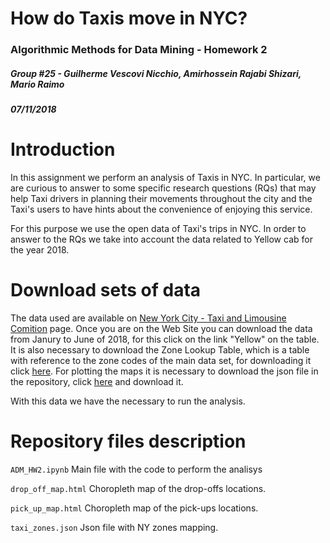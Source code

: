 # How do Taxis move in NYC?
### Algorithmic Methods for Data Mining - Homework 2
##### Group #25 - Guilherme Vescovi Nicchio, Amirhossein Rajabi Shizari, Mario Raimo
##### 07/11/2018

Introduction
======
In this assignment we perform an analysis of Taxis in NYC. In particular, we are curious to answer to some specific research questions (RQs) that may help Taxi drivers in planning their movements throughout the city and the Taxi's users to have hints about the convenience of enjoying this service.

For this purpose we use the open data of Taxi's trips in NYC. In order to answer to the RQs we take into account the data related to Yellow cab for the year 2018.

Download sets of data
======
The data used are available on [New York City - Taxi and Limousine Comition](http://www.nyc.gov/html/tlc/html/about/trip_record_data.shtml) page. Once you are on the Web Site you can download the data from Janury to June of 2018, for this click on the link "Yellow" on the table. It is also necessary to download the Zone Lookup Table, which is a table with reference to the zone codes of the main data set, for downloading it click [here](http://www.nyc.gov/html/exit-page.html?url=https://s3.amazonaws.com/nyc-tlc/misc/taxi+_zone_lookup.csv). For plotting the maps it is necessary to download the json file in the repository, click [here](https://github.com/guilhermevescovi/ADM_HW2/blob/master/taxi_zones.json) and download it. 

With this data we have the necessary to run the analysis.

Repository files description
======
`ADM_HW2.ipynb`	
Main file with the code to perform the analisys

`drop_off_map.html`
Choropleth map of the drop-offs locations.

`pick_up_map.html`
Choropleth map of the pick-ups locations.

`taxi_zones.json`
Json file with NY zones mapping.
